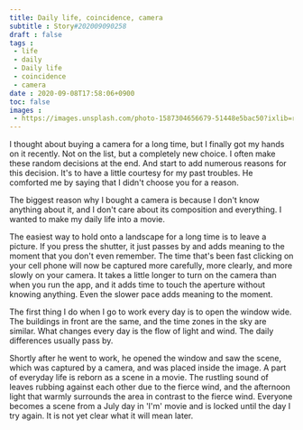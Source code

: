 ```yaml
---
title: Daily life, coincidence, camera
subtitle : Story#202009090258
draft : false
tags :
 - life
 - daily
 - Daily life
 - coincidence
 - camera
date : 2020-09-08T17:58:06+0900
toc: false
images : 
 - https://images.unsplash.com/photo-1587304656679-51448e5bac50?ixlib=rb-1.2.1&q=80&fm=jpg&crop=entropy&cs=tinysrgb&w=1080&fit=max&ixid=eyJhcHBfaWQiOjE1NTU0OX0
---
```


I thought about buying a camera for a long time, but I finally got my hands on it recently. Not on the list, but a completely new choice. I often make these random decisions at the end. And start to add numerous reasons for this decision. It's to have a little courtesy for my past troubles. He comforted me by saying that I didn't choose you for a reason.  

The biggest reason why I bought a camera is because I don't know anything about it, and I don't care about its composition and everything. I wanted to make my daily life into a movie.  

The easiest way to hold onto a landscape for a long time is to leave a picture. If you press the shutter, it just passes by and adds meaning to the moment that you don't even remember. The time that's been fast clicking on your cell phone will now be captured more carefully, more clearly, and more slowly on your camera. It takes a little longer to turn on the camera than when you run the app, and it adds time to touch the aperture without knowing anything. Even the slower pace adds meaning to the moment.  

The first thing I do when I go to work every day is to open the window wide. The buildings in front are the same, and the time zones in the sky are similar. What changes every day is the flow of light and wind. The daily differences usually pass by.  

Shortly after he went to work, he opened the window and saw the scene, which was captured by a camera, and was placed inside the image. A part of everyday life is reborn as a scene in a movie. The rustling sound of leaves rubbing against each other due to the fierce wind, and the afternoon light that warmly surrounds the area in contrast to the fierce wind. Everyone becomes a scene from a July day in 'I'm' movie and is locked until the day I try again. It is not yet clear what it will mean later.  

